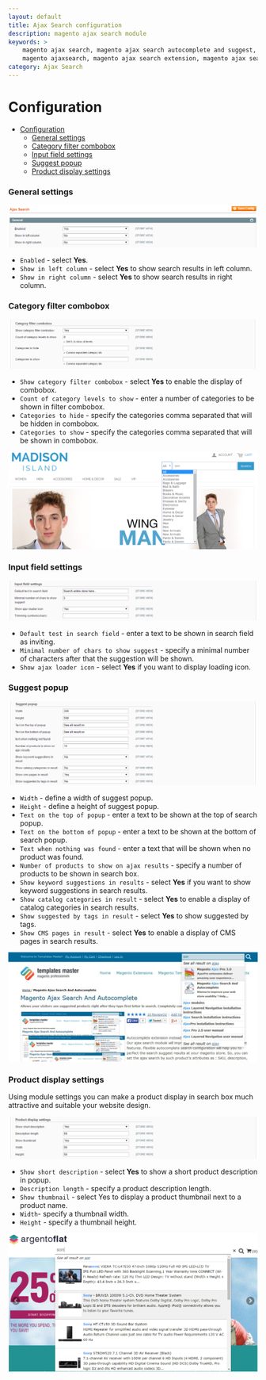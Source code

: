 ```yaml
---
layout: default
title: Ajax Search configuration
description: magento ajax search module
keywords: >
    magento ajax search, magento ajax search autocomplete and suggest,
    magento ajaxsearch, magento ajax search extension, magento ajax search suggest
category: Ajax Search
---
```


# Configuration

 -  [Configuration](#configuration)
    - [General settings](#general-settings)
    - [Category filter combobox](#category-filter-combobox)
    - [Input field settings](#input-field-settings)
    - [Suggest popup](#suggest-popup)
    - [Product display settings](#product-display-settings)

### General settings

![General](/images/m1/extensions/ajax-search/general.png)

-   `Enabled` - select **Yes**.
-   `Show in left column` - select **Yes** to show search results in left column.
-   `Show in right column` - select **Yes** to show search results in right column.

### Category filter combobox

![Combobox settings](/images/m1/extensions/ajax-search/combobox.png)

-   `Show category filter combobox` - select **Yes** to enable the display of combobox.
-   `Count of category levels to show` - enter a number of categories to be shown in filter combobox.
-   `Categories to hide` - specify the categories comma separated that will be hidden in combobox. 
-   `Categories to show` - specify the categories comma separated that will be shown in combobox.

![Category filter](/images/m1/extensions/ajax-search/combobox-frontend.png)

### Input field settings

![Input field settings](/images/m1/extensions/ajax-search/input-field-settings.png)

-   `Default test in search field` - enter a text to be shown in search field as inviting.
-   `Minimal number of chars to show suggest` - specify a minimal number of characters after that the suggestion will be shown.
-   `Show ajax loader icon` - select **Yes** if you want to display loading icon.

### Suggest popup

![Suggest popup settings](/images/m1/extensions/ajax-search/suggest-popup.png)

-   `Width` - define a width of suggest popup. 
-   `Height` - define a height of suggest popup.
-   `Text on the top of popup` - enter a text to be shown at the top of search popup.  
-   `Text on the bottom of popup` - enter a text to be shown at the bottom of search popup.
-   `Text when nothing was found` - enter a text that will be shown when no product was found.
-   `Number of products to show on ajax results` - specify a number of products to be shown in search box.
-   `Show keyword suggestions in results` - select **Yes** if you want to show keyword suggestions in search results.
-   `Show catalog categories in result` - select **Yes** to enable a display of catalog categories in search results.
-   `Show suggested by tags in result` - select **Yes** to show suggested by tags.
-   `Show CMS pages in result` - select **Yes** to enable a display of CMS pages in search results.

![CMS pages suggestion](/images/m1/extensions/ajax-search/cms-page-suggest.png) 

### Product display settings

Using module settings you can make a product display in search box much attractive and suitable your website design.

![Product display settings](/images/m1/extensions/ajax-search/product-display.png)

-   `Show short description` - select **Yes** to show a short product description in popup.
-   `Description length` - specify a product description length.
-   `Show thumbnail` - select Yes to display a product thumbnail next to a product name.
-   `Width`- specify a thumbnail width.
-   `Height` - specify a thumbnail height.

![Product display frontend](/images/m1/extensions/ajax-search/product-display-frontend.png)